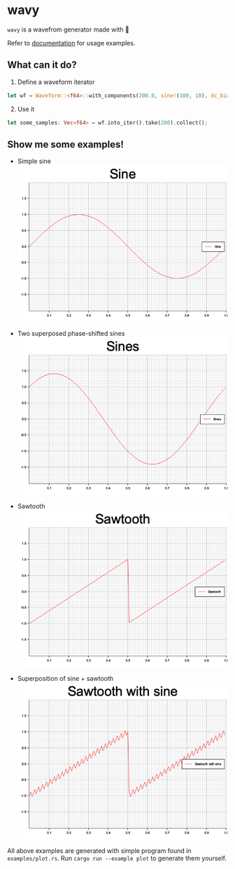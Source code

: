 # wavy

`wavy` is a wavefrom generator made with 🦀

Refer to [documentation](https://) for usage examples.

## What can it do?

1) Define a waveform iterator

```rust
let wf = Waveform::<f64>::with_components(200.0, sine!(100, 10), dc_bias!(20));
```

2. Use it

```rust
let some_samples: Vec<f64> = wf.into_iter().take(200).collect();
```

## Show me some examples!

* Simple sine
![Sine plot](img/sine.png)

* Two superposed phase-shifted sines
![Superposed sines plot](img/sine_double.png)

* Sawtooth
![Sawtooth plot](img/sawtooth.png)

* Superposition of sine + sawtooth
![Sine and sawtooth superposed](img/sawtooth_sinesised.png)

All above examples are generated with simple program found in `examples/plot.rs`. Run `cargo run --example plot` to generate them yourself.
